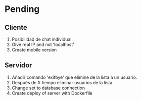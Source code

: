# Pending

## Cliente

1. Posibilidad de chat individual
2. Give real IP and not 'localhost'
3. Create mobile version

## Servidor
1. Añadir comando 'exitbye' que elimine de la lista a un usuario.
2. Después de X tiempo eliminar usuarios de la lista 
3. Change set to database connection
4. Create deploy of server with Dockerfile
